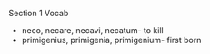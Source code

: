 Section 1 Vocab 

-  neco, necare, necavi, necatum- to kill
-  primigenius, primigenia, primigenium- first born
